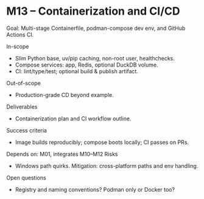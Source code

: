 # M13 – Containerization and CI/CD

Goal: Multi-stage Containerfile, podman-compose dev env, and GitHub Actions CI.

In-scope
- Slim Python base, uv/pip caching, non-root user, healthchecks.
- Compose services: app, Redis, optional DuckDB volume.
- CI: lint/type/test; optional build & publish artifact.

Out-of-scope
- Production-grade CD beyond example.

Deliverables
- Containerization plan and CI workflow outline.

Success criteria
- Image builds reproducibly; compose boots locally; CI passes on PRs.

Depends on: M01, integrates M10–M12
Risks
- Windows path quirks. Mitigation: cross-platform paths and env handling.

Open questions
- Registry and naming conventions? Podman only or Docker too?
